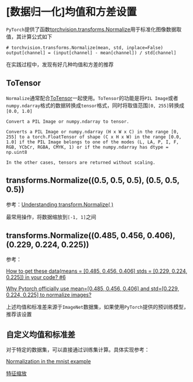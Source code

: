 
# [数据归一化]均值和方差设置

`PyTorch`提供了函数[torchvision.transforms.Normalize](https://pytorch.org/docs/master/torchvision/transforms.html#torchvision.transforms.Normalize)用于标准化图像数据取值，其计算公式如下

```
# torchvision.transforms.Normalize(mean, std, inplace=False)
output[channel] = (input[channel] - mean[channel]) / std[channel]
```

在实践过程中，发现有好几种均值和方差的推荐

## ToTensor

`Normalize`通常配合[ToTensor](https://pytorch.org/docs/master/torchvision/transforms.html#torchvision.transforms.ToTensor)一起使用。`ToTensor`的功能是将`PIL Image`或者`numpy.ndarray`格式的数据转换成`tensor`格式，同时将取值范围`[0, 255]`转换成`[0.0, 1.0]`

```
Convert a PIL Image or numpy.ndarray to tensor.

Converts a PIL Image or numpy.ndarray (H x W x C) in the range [0, 255] to a torch.FloatTensor of shape (C x H x W) in the range [0.0, 1.0] if the PIL Image belongs to one of the modes (L, LA, P, I, F, RGB, YCbCr, RGBA, CMYK, 1) or if the numpy.ndarray has dtype = np.uint8

In the other cases, tensors are returned without scaling.
```

## transforms.Normalize((0.5, 0.5, 0.5), (0.5, 0.5, 0.5))

参考：[Understanding transform.Normalize( )](https://discuss.pytorch.org/t/understanding-transform-normalize/21730)

最常用操作，将数据缩放到`[-1, 1]`之间

## transforms.Normalize((0.485, 0.456, 0.406), (0.229, 0.224, 0.225))

参考：

[How to get these data(means = [0.485, 0.456, 0.406] stds = [0.229, 0.224, 0.225]) in your code? #6](https://github.com/jacobgil/pytorch-grad-cam/issues/6)

[Why Pytorch officially use mean=[0.485, 0.456, 0.406] and std=[0.229, 0.224, 0.225] to normalize images?](https://stackoverflow.com/questions/58151507/why-pytorch-officially-use-mean-0-485-0-456-0-406-and-std-0-229-0-224-0-2)

上述均值和标准差来源于`ImageNet`数据集，如果使用`PyTorch`提供的预训练模型，推荐该设置

## 自定义均值和标准差

对于特定的数据集，可以直接通过训练集计算。具体实现参考：

[Normalization in the mnist example](https://discuss.pytorch.org/t/normalization-in-the-mnist-example/457/27)

[ 特征缩放](https://blog.zhujian.life/posts/dea583b1.html)